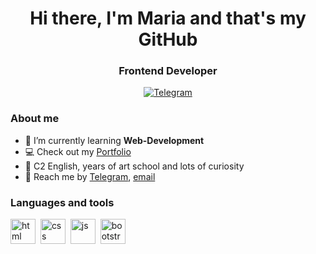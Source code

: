 <div id="header" align="center">
  <h1>Hi there, I'm Maria and that's my GitHub</h1>
  <h3>Frontend Developer</h3>
</div>

<div id="socials" align="center">
  <a href="https://t.me/GwyarMoss"> 
   <img src="https://img.shields.io/badge/Telegram-blue?style=for-the-badge&logo=telegram&logoColor=white" alt="Telegram" />
  </a>
</div>

### About me
- 🌱 I’m currently learning **Web-Development**
- :computer: Check out my [Portfolio](https://dev-gwyarmoss.pantheonsite.io/)
- 📄 C2 English, years of art school and lots of curiosity
- :small_blue_diamond: Reach me by [Telegram](https://t.me/GwyarMoss), [email](mailto:gwyarmoss@gmail.com)

### Languages and tools
<img src="https://cdn.jsdelivr.net/gh/devicons/devicon/icons/html5/html5-original.svg" title="html" width="40" height="40"/>&nbsp;
<img src="https://cdn.jsdelivr.net/gh/devicons/devicon/icons/css3/css3-original.svg" title="css" width="40" height="40"/>&nbsp;
<img src="https://cdn.jsdelivr.net/gh/devicons/devicon/icons/javascript/javascript-original.svg" title="js" width="40" height="40"/>&nbsp;
<img src="https://cdn.jsdelivr.net/gh/devicons/devicon/icons/bootstrap/bootstrap-plain.svg" title="bootstrap" width="40" height="40"/>&nbsp;
